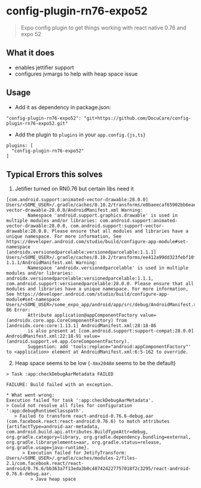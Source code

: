 # config-plugin-rn76-expo52
> Expo config plugin to get things working with react native 0.76 and expo 52

## What it does

- enables jettifier support
- configures jvmargs to help with heap space issue

## Usage

- Add it as dependency in package.json:

```
"config-plugin-rn76-expo52": "git+https://github.com/DocuCare/config-plugin-rn76-expo52.git"
```

- Add the plugin to `plugins` in your `app.config.{js,ts}`

```
plugins: [
  "config-plugin-rn76-expo52"
]
```

## Typical Errors this solves

1. Jetifier turned on RN0.76 but certain libs need it
```
[com.android.support:animated-vector-drawable:28.0.0] Users/<SOME_USER>/.gradle/caches/8.10.2/transforms/e0baeecaf65902bb6eae3d6d570f8a9f/transformed/animated-vector-drawable-28.0.0/AndroidManifest.xml Warning:
        Namespace 'android.support.graphics.drawable' is used in multiple modules and/or libraries: com.android.support:animated-vector-drawable:28.0.0, com.android.support:support-vector-drawable:28.0.0. Please ensure that all modules and libraries have a unique namespace. For more information, See https://developer.android.com/studio/build/configure-app-module#set-namespace
[androidx.versionedparcelable:versionedparcelable:1.1.1] Users/<SOME_USER>/.gradle/caches/8.10.2/transforms/ee412a99dd323febf10f2f7426e9f674/transformed/versionedparcelable-1.1.1/AndroidManifest.xml Warning:
        Namespace 'androidx.versionedparcelable' is used in multiple modules and/or libraries: androidx.versionedparcelable:versionedparcelable:1.1.1, com.android.support:versionedparcelable:28.0.0. Please ensure that all modules and libraries have a unique namespace. For more information, See https://developer.android.com/studio/build/configure-app-module#set-namespace
Users/<SOME_USER>/some_expo_app/android/app/src/debug/AndroidManifest.xml:28:18-86 Error:
        Attribute application@appComponentFactory value=(androidx.core.app.CoreComponentFactory) from [androidx.core:core:1.13.1] AndroidManifest.xml:28:18-86
        is also present at [com.android.support:support-compat:28.0.0] AndroidManifest.xml:22:18-91 value=(android.support.v4.app.CoreComponentFactory).
        Suggestion: add 'tools:replace="android:appComponentFactory"' to <application> element at AndroidManifest.xml:6:5-162 to override.
```

2. Heap space seems to be low (`-Xmx2048m` seems to be the default)

```
> Task :app:checkDebugAarMetadata FAILED

FAILURE: Build failed with an exception.

* What went wrong:
Execution failed for task ':app:checkDebugAarMetadata'.
> Could not resolve all files for configuration ':app:debugRuntimeClasspath'.
   > Failed to transform react-android-0.76.6-debug.aar (com.facebook.react:react-android:0.76.6) to match attributes {artifactType=android-aar-metadata, com.android.build.api.attributes.BuildTypeAttr=debug, org.gradle.category=library, org.gradle.dependency.bundling=external, org.gradle.libraryelements=aar, org.gradle.status=release, org.gradle.usage=java-runtime}.
      > Execution failed for JetifyTransform: Users/<SOME_USER>/.gradle/caches/modules-2/files-2.1/com.facebook.react/react-android/0.76.6/bb363a7f13eda3b0c487424227757018f2c3295/react-android-0.76.6-debug.aar.
         > Java heap space
```
